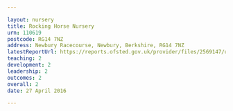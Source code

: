 ```yaml
---

layout: nursery
title: Rocking Horse Nursery
urn: 110619
postcode: RG14 7NZ
address: Newbury Racecourse, Newbury, Berkshire, RG14 7NZ
latestReportUrl: https://reports.ofsted.gov.uk/provider/files/2569147/urn/110619.pdf
teaching: 2
development: 2
leadership: 2
outcomes: 2
overall: 2
date: 27 April 2016

---
```


